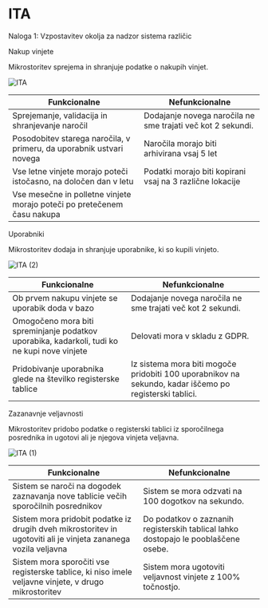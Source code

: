 # ITA
Naloga 1: Vzpostavitev okolja za nadzor sistema različic

Nakup vinjete

Mikrostoritev sprejema in shranjuje podatke o nakupih vinjet.

![ITA](https://user-images.githubusercontent.com/35294998/158053694-f12d7547-99af-4229-b617-f10d17e8a33e.png)

Funkcionalne | Nefunkcionalne
--- | ---
Sprejemanje, validacija in shranjevanje naročil | Dodajanje novega naročila ne sme trajati več kot 2 sekundi.
Posodobitev starega naročila, v primeru, da uporabnik ustvari novega | Naročila morajo biti arhivirana vsaj 5 let
Vse letne vinjete morajo poteči istočasno, na določen dan v letu | Podatki morajo biti kopirani vsaj na 3 različne lokacije
Vse mesečne in polletne vinjete morajo poteči po pretečenem času nakupa |

Uporabniki

Mikrostoritev dodaja in shranjuje uporabnike, ki so kupili vinjeto.

![ITA (2)](https://user-images.githubusercontent.com/35294998/158054145-15533c00-a6e6-4351-bf1f-d4a3da1307ae.png)



Funkcionalne | Nefunkcionalne
--- | ---
Ob prvem nakupu vinjete se uporabik doda v bazo | Dodajanje novega naročila ne sme trajati več kot 2 sekundi.
Omogočeno mora biti spreminjanje podatkov uporabika, kadarkoli, tudi ko ne kupi nove vinjete | Delovati mora v skladu z GDPR.
Pridobivanje uporabnika glede na številko registerske tablice | Iz sistema mora biti mogoče pridobiti 100 uporabnikov na sekundo, kadar iščemo po registerski tablici.

Zazanavnje veljavnosti

Mikrostoritev pridobo podatke o registerski tablici iz sporočilnega posrednika in ugotovi ali je njegova vinjeta veljavna.

![ITA (1)](https://user-images.githubusercontent.com/35294998/158053993-fbd78dce-8fa8-4fc5-a547-1a638a8b41e6.png)

Funkcionalne | Nefunkcionalne
--- | ---
Sistem se naroči na dogodek zaznavanja nove tablicie večih sporočilnih posrednikov | Sistem se mora odzvati na 100 dogotkov na sekundo.
Sistem mora pridobit podatke iz drugih dveh mikrostoritev in ugotoviti ali je vinjeta zananega vozila veljavna | Do podatkov o zaznanih registerskih tablical lahko dostopajo le pooblaščene osebe.
Sistem mora sporočiti vse registerske tablice, ki niso imele veljavne vinjete, v drugo mikrostoritev | Sistem mora ugotoviti veljavnost vinjete z 100% točnostjo.

